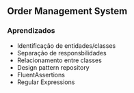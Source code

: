 ## Order Management System



### Aprendizados

- Identificação de entidades/classes
- Separação de responsbilidades
- Relacionamento entre classes
- Design pattern repository
- FluentAssertions
- Regular Expressions


